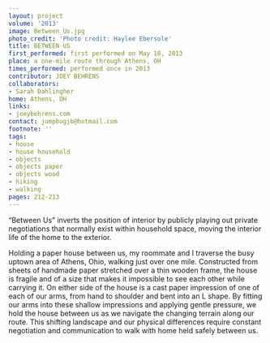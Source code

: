 ```yaml
---
layout: project
volume: '2013'
image: Between_Us.jpg
photo_credit: 'Photo credit: Haylee Ebersole'
title: BETWEEN US
first_performed: first performed on May 18, 2013
place: a one-mile route through Athens, OH
times_performed: performed once in 2013
contributor: JOEY BEHRENS
collaborators:
- Sarah Dahlingher
home: Athens, OH
links:
- joeybehrens.com
contact: jumpbugjb@hotmail.com
footnote: ''
tags:
- house
- house household
- objects
- objects paper
- objects wood
- hiking
- walking
pages: 212-213
---
```


“Between Us” inverts the position of interior by publicly playing out private negotiations that normally exist within household space, moving the interior life of the home to the exterior.

Holding a paper house between us, my roommate and I traverse the busy uptown area of Athens, Ohio, walking just over one mile. Constructed from sheets of handmade paper stretched over a thin wooden frame, the house is fragile and of a size that makes it impossible to see each other while carrying it. On either side of the house is a cast paper impression of one of each of our arms, from hand to shoulder and bent into an L shape. By fitting our arms into these shallow impressions and applying gentle pressure, we hold the house between us as we navigate the changing terrain along our route. This shifting landscape and our physical differences require constant negotiation and communication to walk with home held safely between us.

